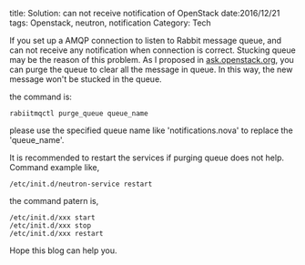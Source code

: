 ﻿title: Solution: can not receive notification of OpenStack
date:2016/12/21
tags: Openstack, neutron, notification
Category: Tech

If you set up a AMQP connection to listen to Rabbit message queue, and can not receive any notification when connection is correct. Stucking queue may be the reason of this problem. As I proposed in [ask.openstack.org](https://ask.openstack.org/en/question/100102/can-not-receive-neutron-notification-while-can-receive-nova-notification/), you can purge the queue to clear all the message in queue. In this way, the new message won't be stucked in the queue.

the command is:

    rabiitmqctl purge_queue queue_name
    
please use the specified queue name like 'notifications.nova' to replace the 'queue_name'.

It is recommended to restart the services if purging queue does not help. Command example like,

    /etc/init.d/neutron-service restart

the command patern is,

    /etc/init.d/xxx start
    /etc/init.d/xxx stop
    /etc/init.d/xxx restart

Hope this blog can help you.





